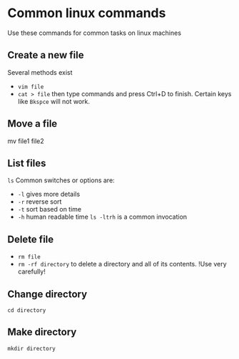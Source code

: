 # Common linux commands
Use these commands for common tasks on linux machines

## Create a new file
Several methods exist
* `vim file`
* `cat > file` then type commands and press Ctrl+D to finish. Certain keys like `Bkspce` will not work.

## Move a file
mv file1 file2

## List files
`ls`
Common switches or options are:
* `-l` gives more details
* `-r` reverse sort
* `-t` sort based on time
* `-h` human readable time
`ls -ltrh` is a common invocation

## Delete file
* `rm file`
* `rm -rf directory` to delete a directory and all of its contents. !Use very carefully!

## Change directory
`cd directory`

## Make directory
`mkdir directory`
